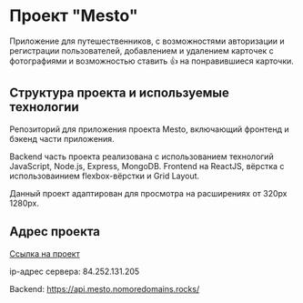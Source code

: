 # **Проект "Mesto"**

Приложение для путешественников, с возможностями авторизации и регистрации пользователей, добавлением и удалением карточек с фотографиями и возможностью ставить :thumbsup: на понравившиеся карточки.

## Структура проекта и используемые технологии
Репозиторий для приложения проекта Mesto, включающий фронтенд и бэкенд части приложения.

Backend часть проекта реализована с использованием технологий JavaScript, Node.js, Express, MongoDB.
Frontend на ReactJS, вёрстка с использоваинием flexbox-вёрстки и Grid Layout.

Данный проект адаптирован для просмотра на расширениях от 320px 1280px.

## Адрес проекта 

[Ссылка на проект](https://mesto.nomoredomains.rocks/)

ip-адрес сервера: 84.252.131.205

Backend: https://api.mesto.nomoredomains.rocks/
